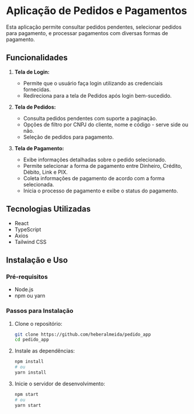 # Aplicação de Pedidos e Pagamentos

Esta aplicação permite consultar pedidos pendentes, selecionar pedidos para pagamento, e processar pagamentos com diversas formas de pagamento.

## Funcionalidades

1. **Tela de Login:**
   - Permite que o usuário faça login utilizando as credenciais fornecidas.
   - Redireciona para a tela de Pedidos após login bem-sucedido.

2. **Tela de Pedidos:**
   - Consulta pedidos pendentes com suporte a paginação.
   - Opções de filtro por CNPJ do cliente, nome e código - serve side ou não.
   - Seleção de pedidos para pagamento.

3. **Tela de Pagamento:**
   - Exibe informações detalhadas sobre o pedido selecionado.
   - Permite selecionar a forma de pagamento entre Dinheiro, Crédito, Débito, Link e PIX.
   - Coleta informações de pagamento de acordo com a forma selecionada.
   - Inicia o processo de pagamento e exibe o status do pagamento.

## Tecnologias Utilizadas

- React
- TypeScript
- Axios
- Tailwind CSS

## Instalação e Uso

### Pré-requisitos

- Node.js
- npm ou yarn

### Passos para Instalação

1. Clone o repositório:
   ```bash
   git clone https://github.com/heberalmeida/pedido_app
   cd pedido_app
   ```

2. Instale as dependências:
   ```bash
   npm install
   # ou
   yarn install
   ```

3. Inicie o servidor de desenvolvimento:
   ```bash
   npm start
   # ou
   yarn start
   ```